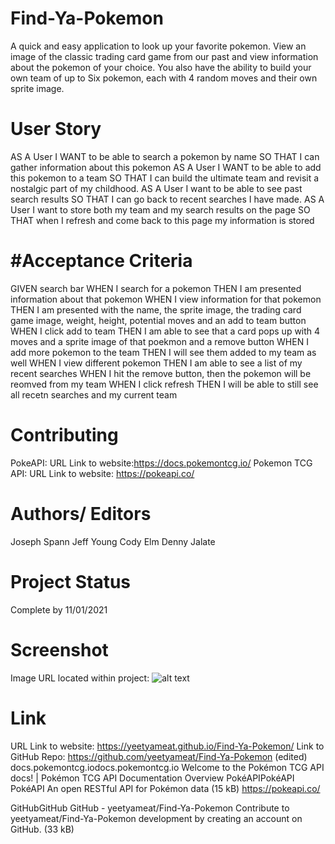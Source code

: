 # Find-Ya-Pokemon
A quick and easy application to look up your favorite pokemon. View an image of the classic trading card game from our past and view information about the pokemon of your choice. You also have the ability to build your own team of up to Six pokemon, each with 4 random moves and their own sprite image.
# User Story
AS A User I WANT to be able to search a pokemon by name SO THAT I can gather information about this pokemon
AS A User I WANT to be able to add this pokemon to a team SO THAT I can build the ultimate team and revisit a nostalgic part of my childhood.
AS A User I want to be able to see past search results SO THAT I can go back to recent searches I have made.
AS A User I want to store both my team and my search results on the page SO THAT when I refresh and come back to this page my information is stored
# #Acceptance Criteria
GIVEN search bar
WHEN I search for a pokemon
THEN I am presented information about that pokemon
WHEN I view information for that pokemon
THEN I am presented with the name, the sprite image, the trading card game image, weight, height, potential moves and an add to team button
WHEN I click add to team
THEN I am able to see that a card pops up with 4 moves and a sprite image of that poekmon and a remove button
WHEN I add more pokemon to the team
THEN I will see them added to my team as well
WHEN I view different pokemon
THEN I am able to see a list of my recent searches
WHEN I hit the remove button, then the pokemon will be reomved from my team
WHEN I click refresh
THEN I will be able to still see all recetn searches and my current team
# Contributing
PokeAPI: URL Link to website:https://docs.pokemontcg.io/
Pokemon TCG API: URL Link to website: https://pokeapi.co/
# Authors/ Editors
Joseph Spann
Jeff Young
Cody Elm
Denny Jalate
# Project Status
Complete by 11/01/2021
# Screenshot
Image URL located within project:
![alt text](assets/images/find-ya-pokemon.gif)
# Link
URL Link to website: https://yeetyameat.github.io/Find-Ya-Pokemon/
Link to GitHub Repo: https://github.com/yeetyameat/Find-Ya-Pokemon (edited) 
docs.pokemontcg.iodocs.pokemontcg.io
Welcome to the Pokémon TCG API docs! | Pokémon TCG API Documentation
Overview
PokéAPIPokéAPI
PokéAPI
An open RESTful API for Pokémon data (15 kB)
https://pokeapi.co/

GitHubGitHub
GitHub - yeetyameat/Find-Ya-Pokemon
Contribute to yeetyameat/Find-Ya-Pokemon development by creating an account on GitHub. (33 kB)
